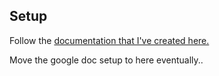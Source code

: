 ## Setup
Follow the [documentation that I've created here.](https://docs.google.com/document/d/1WuTqk7fjde5Rwf2bOF8vLoq1V6aUO0KrKUS8NC2bF5w/edit#heading=h.316sdw9ig3yl) 

Move the google doc setup to here eventually..